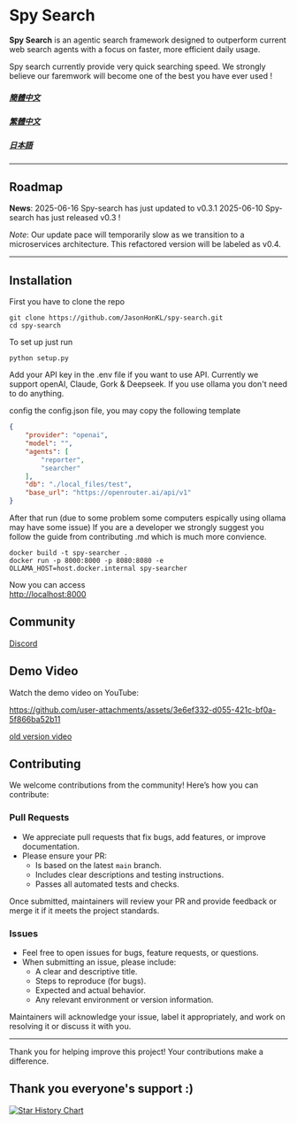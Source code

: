 # Spy Search

**Spy Search** is an agentic search framework designed to outperform current web search agents with a focus on faster, more efficient daily usage.

Spy search currently provide very quick searching speed. We strongly believe our faremwork will become one of the best you have ever used ! 

##### [簡體中文](./docs/ch_simplify.md) 
##### [繁體中文](./docs/ch_complex.md)
##### [日本語](./docs/jap.md)
---

## Roadmap
**News**: 
2025-06-16 Spy-search has just updated to v0.3.1
2025-06-10 Spy-search has just released v0.3 ! 

*Note*: Our update pace will temporarily slow as we transition to a microservices architecture. This refactored version will be labeled as v0.4.

---

## Installation
First you have to clone the repo
```shell
git clone https://github.com/JasonHonKL/spy-search.git
cd spy-search
```

To set up just run 
```shell
python setup.py
```

Add your API key in the .env file if you want to use API. Currently we support openAI, Claude, Gork & Deepseek. If you use ollama you don't need to do anything. 

config the config.json file, you may copy the following template
```json
{
    "provider": "openai",
    "model": "",
    "agents": [
        "reporter",
        "searcher"
    ],
    "db": "./local_files/test",
    "base_url": "https://openrouter.ai/api/v1"
}
```

After that run (due to some problem some computers espically using ollama may have some issue) If you are a developer we strongly suggest you follow the guide from contributing .md which is much more convience. 
```shell
docker build -t spy-searcher .   
docker run -p 8000:8000 -p 8080:8080 -e OLLAMA_HOST=host.docker.internal spy-searcher
```

Now you can access  
[http://localhost:8000](http://localhost:8080)


## Community 
[Discord](https://discord.gg/rrsMgBdJJt)


## Demo Video

Watch the demo video on YouTube:


https://github.com/user-attachments/assets/3e6ef332-d055-421c-bf0a-5f866ba52b11




[old version video](https://www.youtube.com/watch?v=Dgb33BHtRwQ)

## Contributing

We welcome contributions from the community! Here’s how you can contribute:

### Pull Requests

- We appreciate pull requests that fix bugs, add features, or improve documentation.
- Please ensure your PR:
  - Is based on the latest `main` branch.
  - Includes clear descriptions and testing instructions.
  - Passes all automated tests and checks.

Once submitted, maintainers will review your PR and provide feedback or merge it if it meets the project standards.

### Issues

- Feel free to open issues for bugs, feature requests, or questions.
- When submitting an issue, please include:
  - A clear and descriptive title.
  - Steps to reproduce (for bugs).
  - Expected and actual behavior.
  - Any relevant environment or version information.

Maintainers will acknowledge your issue, label it appropriately, and work on resolving it or discuss it with you.

---

Thank you for helping improve this project! Your contributions make a difference.


## Thank you everyone's support :) 
[![Star History Chart](https://api.star-history.com/svg?repos=JasonHonKL/spy-search&type=Date)](https://star-history.com/#JasonHonKL/spy-search&Date)
